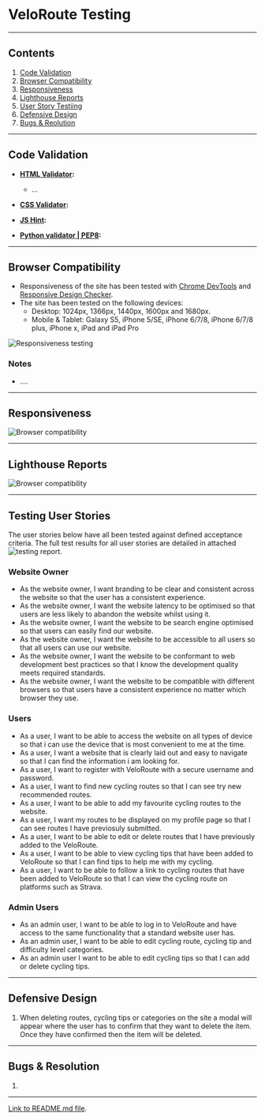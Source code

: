 # VeloRoute Testing

---

## Contents 

1.  [Code Validation](#code-validation)
2.  [Browser Compatibility](#browser-compatibility)
3.  [Responsiveness](#responsiveness)
4.  [Lighthouse Reports](#lighthouse-reports)
5.  [User Story Testiing](#user-story-testing)
6.  [Defensive Design](#defensive-testing)
7.  [Bugs & Reolution](#bugs-resolution)

---

## Code Validation
 - **[HTML Validator](https://validator.w3.org/):**
    - ...


- **[CSS Validator](https://jigsaw.w3.org/css-validator/):**

- **[JS Hint](https://jshint.com/):**

- **[Python validator | PEP8](http://pep8online.com/):** 



---

## Browser Compatibility 
- Responsiveness of the site has been tested with [Chrome DevTools](https://developers.google.com/web/tools/chrome-devtools) and [Responsive Design Checker](https://www.responsivedesignchecker.com/).
- The site has been tested on the following devices: 
    - Desktop: 1024px, 1366px, 1440px, 1600px and 1680px. 
    - Mobile & Tablet: Galaxy S5, iPhone 5/SE, iPhone 6/7/8, iPhone 6/7/8 plus, iPhone x, iPad and  iPad Pro

![Responsiveness testing](testing-files/responsiveness-testing.png)

### Notes
- ....

---

## Responsiveness
![Browser compatibility](testing-files/browser-compatibility.png)

--- 

## Lighthouse Reports
![Browser compatibility](testing-files/browser-compatibility.png)

--- 

## Testing User Stories

The user stories below have all been tested against defined acceptance criteria. The full test results for all user stories are detailed in attached ![testing report](testing-files/browser-compatibility.png).

### Website Owner

-   As the website owner, I want branding to be clear and consistent across the website so that the user has a consistent experience.
-   As the website owner, I want the website latency to be optimised so that users are less likely to abandon the website whilst using it.
-   As the website owner, I want the website to be search engine optimised so that users can easily find our website.
-   As the website owner, I want the website to be accessible to all users so that all users can use our website.
-   As the website owner, I want the website to be conformant to web development best practices so that I know the development quality meets required standards.
-   As the website owner, I want the  website to be compatible with different browsers so that users have a consistent experience no matter which browser they use.

### Users

-   As a user, I want to be able to access the website on all types of device so that i can use the device that is most convenient to me at the time.
-   As a user, I want a website that is clearly laid out and easy to navigate so that I can find the information i am looking for.
-   As a user, I want to register with VeloRoute with a secure username and password.
-   As a user, I want to find new cycling routes so that I can see try new recommended routes.
-   As a user, I want to be able to add my favourite cycling routes to the website.
-   As a user, I want my routes to be displayed on my profile page so that I can see routes I have previosuly submitted.
-   As a user, I want to be able to edit or delete routes that I have previously added to the VeloRoute.
-   As a user, I want to be able to view cycling tips that have been added to VeloRoute so that I can find tips to help me with my cycling.
-   As a user, I want to be able to follow a link to cycling routes that have been added to VeloRoute so that I can view the cycling route on platforms such as Strava.

### Admin Users

-   As an admin user, I want to be able to log in to VeloRoute and have access to the same functionality that a standard website user has.
-   As an admin user, I want to be able to edit cycling route, cycling tip and difficulty level categories.
-   As an admin user I want to be able to edit cycling tips so that I can add or delete cycling tips.

---

## Defensive Design 

1. When deleting routes, cycling tips or categories on the site a modal will appear where the user has to confirm that they want to delete the item. Once they have confirmed then the item will be deleted.

---

## Bugs & Resolution
1. 

---

[Link to README.md file](README.md).